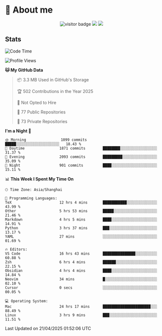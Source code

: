 <!-- ![](https://youpai.roccoshi.top/img/20200804214216.png) -->

# 🧐 About me
 
<p align="center">
<img src="https://visitor-badge.laobi.icu/badge?page_id=Lincest.Lincest&title=hits" alt="visitor badge"/>
<a href="mailto:imroccoshi@gmail.com"><img src="https://img.shields.io/badge/gmail-imroccoshi%40gmail.com-red"></a>
<a href="https://blog.roccoshi.top"><img src="https://img.shields.io/badge/blog-roccoshi-green"></a>
</p>

## Stats

<!--START_SECTION:waka-->
![Code Time](http://img.shields.io/badge/Code%20Time-2%2C462%20hrs%2044%20mins-blue)

![Profile Views](http://img.shields.io/badge/Profile%20Views-0-blue)

**🐱 My GitHub Data** 

> 📦 3.3 MB Used in GitHub's Storage 
 > 
> 🏆 502 Contributions in the Year 2025
 > 
> 🚫 Not Opted to Hire
 > 
> 📜 77 Public Repositories 
 > 
> 🔑 73 Private Repositories 
 > 
**I'm a Night 🦉** 

```text
🌞 Morning                1099 commits        █████░░░░░░░░░░░░░░░░░░░░   18.43 % 
🌆 Daytime                1871 commits        ████████░░░░░░░░░░░░░░░░░   31.37 % 
🌃 Evening                2093 commits        █████████░░░░░░░░░░░░░░░░   35.09 % 
🌙 Night                  901 commits         ████░░░░░░░░░░░░░░░░░░░░░   15.11 % 
```


📊 **This Week I Spent My Time On** 

```text
🕑︎ Time Zone: Asia/Shanghai

💬 Programming Languages: 
TeX                      12 hrs 4 mins       ███████████░░░░░░░░░░░░░░   43.99 % 
Other                    5 hrs 53 mins       █████░░░░░░░░░░░░░░░░░░░░   21.46 % 
Markdown                 4 hrs 5 mins        ████░░░░░░░░░░░░░░░░░░░░░   14.91 % 
Python                   3 hrs 37 mins       ███░░░░░░░░░░░░░░░░░░░░░░   13.17 % 
YAML                     27 mins             ░░░░░░░░░░░░░░░░░░░░░░░░░   01.69 % 

🔥 Editors: 
VS Code                  16 hrs 43 mins      ███████████████░░░░░░░░░░   60.88 % 
Zsh                      6 hrs 4 mins        ██████░░░░░░░░░░░░░░░░░░░   22.15 % 
Obsidian                 4 hrs 4 mins        ████░░░░░░░░░░░░░░░░░░░░░   14.84 % 
Neovim                   34 mins             █░░░░░░░░░░░░░░░░░░░░░░░░   02.10 % 
Cursor                   0 secs              ░░░░░░░░░░░░░░░░░░░░░░░░░   00.05 % 

💻 Operating System: 
Mac                      24 hrs 17 mins      ██████████████████████░░░   88.49 % 
Linux                    3 hrs 9 mins        ███░░░░░░░░░░░░░░░░░░░░░░   11.51 % 
```


 Last Updated on 21/04/2025 01:52:06 UTC
<!--END_SECTION:waka-->


